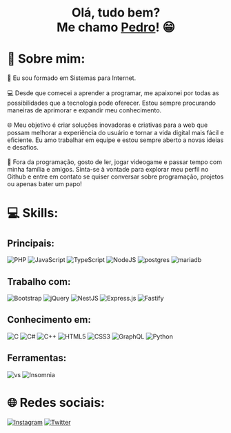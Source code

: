 
**<h1 align='center'>Olá, tudo bem?<br>
Me chamo <a color='blue' href="https://www.linkedin.com/in/pedro-avila-a798a0211/">Pedro</a>! 😁</h1>**

# 💫 Sobre mim:
👋 Eu sou formado em Sistemas para Internet.<br><br>💻 Desde que comecei a aprender a programar, me apaixonei por todas as possibilidades que a tecnologia pode oferecer. Estou sempre procurando maneiras de aprimorar e expandir meu conhecimento.<br><br>🌐 Meu objetivo é criar soluções inovadoras e criativas para a web que possam melhorar a experiência do usuário e tornar a vida digital mais fácil e eficiente. Eu amo trabalhar em equipe e estou sempre aberto a novas ideias e desafios.<br><br>💭 Fora da programação, gosto de ler, jogar videogame e passar tempo com minha família e amigos. Sinta-se à vontade para explorar meu perfil no Github e entre em contato se quiser conversar sobre programação, projetos ou apenas bater um papo!


# 💻 Skills:

## Principais:
<div>
  <img src="https://img.shields.io/badge/php-%23777BB4.svg?style=for-the-badge&logo=php&logoColor=white" alt="PHP">
  <img src="https://img.shields.io/badge/javascript-%23323330.svg?style=for-the-badge&logo=javascript&logoColor=%23F7DF1E" alt="JavaScript">
  <img src="https://img.shields.io/badge/typescript-%23007ACC.svg?style=for-the-badge&logo=typescript&logoColor=white" alt="TypeScript">
  <img src="https://img.shields.io/badge/node.js-6DA55F?style=for-the-badge&logo=node.js&logoColor=white" alt="NodeJS">
  <img src="https://img.shields.io/badge/postgres-%23316192.svg?style=for-the-badge&logo=postgresql&logoColor=white" alt="postgres">
   <img src="https://img.shields.io/badge/MariaDB-003545?style=for-the-badge&logo=mariadb&logoColor=white" alt="mariadb">

</div>

## Trabalho com:
<div>
  <img src="https://img.shields.io/badge/bootstrap-%23563D7C.svg?style=for-the-badge&logo=bootstrap&logoColor=white" alt="Bootstrap">
  <img src="https://img.shields.io/badge/jquery-%230769AD.svg?style=for-the-badge&logo=jquery&logoColor=white" alt="jQuery">
  <img src="https://img.shields.io/badge/nestjs-%23E0234E.svg?style=for-the-badge&logo=nestjs&logoColor=white" alt="NestJS">
  <img src="https://img.shields.io/badge/express.js-%23404d59.svg?style=for-the-badge&logo=express&logoColor=%2361DAFB" alt="Express.js">
  <img src="https://img.shields.io/badge/fastify-%23000000.svg?style=for-the-badge&logo=fastify&logoColor=white" alt="Fastify">
</div>

## Conhecimento em:
<div>
  <img src="https://img.shields.io/badge/c-%2300599C.svg?style=for-the-badge&logo=c&logoColor=white" alt="C">
  <img src="https://img.shields.io/badge/c%23-%23239120.svg?style=for-the-badge&logo=c-sharp&logoColor=white" alt="C#">
  <img src="https://img.shields.io/badge/c++-%2300599C.svg?style=for-the-badge&logo=c%2B%2B&logoColor=white" alt="C++">
    <img src="https://img.shields.io/badge/html5-%23E34F26.svg?style=for-the-badge&logo=html5&logoColor=white" alt="HTML5">
  <img src="https://img.shields.io/badge/css3-%231572B6.svg?style=for-the-badge&logo=css3&logoColor=white" alt="CSS3">
  <img src="https://img.shields.io/badge/-GraphQL-E10098?style=for-the-badge&logo=graphql&logoColor=white" alt="GraphQL">
  <img src="https://img.shields.io/badge/python-3670A0?style=for-the-badge&logo=python&logoColor=ffdd54" alt="Python">
</div>

## Ferramentas:
<div>
  <img src="https://img.shields.io/badge/VS Code-5C2D91?style=for-the-badge&logo=visual%20studio&logoColor=white" alt="vs">
  <img src="https://img.shields.io/badge/Insomnia-black?style=for-the-badge&logo=insomnia&logoColor=5849BE" alt="Insomnia">
</div>

# 🌐 Redes sociais:
[![Instagram](https://img.shields.io/badge/Instagram-%23E4405F.svg?logo=Instagram&logoColor=white)](https://instagram.com/pe.avila) [![Twitter](https://img.shields.io/badge/Twitter-%231DA1F2.svg?logo=Twitter&logoColor=white)](https://twitter.com/pdroavila) 


